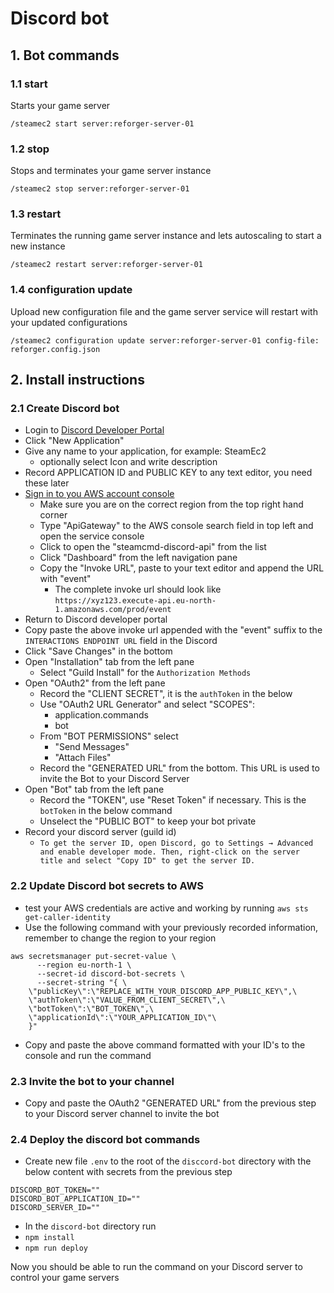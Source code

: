 # Discord bot

## 1. Bot commands

### 1.1 start
Starts your game server

`/steamec2 start server:reforger-server-01`

### 1.2 stop
Stops and terminates your game server instance

`/steamec2 stop server:reforger-server-01`

### 1.3 restart
Terminates the running game server instance and lets autoscaling to start a new instance 

`/steamec2 restart server:reforger-server-01`

### 1.4 configuration update
Upload new configuration file and the game server service will restart with your updated configurations

`/steamec2 configuration update server:reforger-server-01 config-file: reforger.config.json`

## 2. Install instructions

### 2.1 Create Discord bot
* Login to [Discord Developer Portal](https://discord.com/developers/applications)
* Click "New Application" 
* Give any name to your application, for example: SteamEc2
  * optionally select Icon and write description
* Record APPLICATION ID and PUBLIC KEY to any text editor, you need these later
* [Sign in to you AWS account console](https://docs.aws.amazon.com/signin/latest/userguide/console-sign-in-tutorials.html)
  * Make sure you are on the correct region from the top right hand corner
  * Type "ApiGateway" to the AWS console search field in top left and open the service console
  * Click to open the "steamcmd-discord-api" from the list
  * Click "Dashboard" from the left navigation pane
  * Copy the "Invoke URL", paste to your text editor and append the URL with "event"
    * The complete invoke url should look like `https://xyz123.execute-api.eu-north-1.amazonaws.com/prod/event`
* Return to Discord developer portal
* Copy paste the above invoke url appended with the "event" suffix to the `INTERACTIONS ENDPOINT URL` field in the Discord
* Click "Save Changes" in the bottom
* Open "Installation" tab from the left pane
  * Select "Guild Install" for the `Authorization Methods`
* Open "OAuth2" from the left pane
  * Record the "CLIENT SECRET", it is the `authToken` in the below
  * Use "OAuth2 URL Generator" and select "SCOPES":
    * application.commands
    * bot
  * From "BOT PERMISSIONS" select
    * "Send Messages"
    * "Attach Files"
  * Record the "GENERATED URL" from the bottom. This URL is used to invite the Bot to your Discord Server
* Open "Bot" tab from the left pane
  * Record the "TOKEN", use "Reset Token" if necessary. This is the `botToken` in the below command
  * Unselect the "PUBLIC BOT" to keep your bot private
* Record your discord server (guild id) 
  * ```To get the server ID, open Discord, go to Settings → Advanced and enable developer mode. Then, right-click on the server title and select "Copy ID" to get the server ID.```

### 2.2 Update Discord bot secrets to AWS
* test your AWS credentials are active and working by running `aws sts get-caller-identity`
* Use the following command with your previously recorded information, remember to change the region to your region
```
aws secretsmanager put-secret-value \
      --region eu-north-1 \
      --secret-id discord-bot-secrets \
      --secret-string "{ \
	\"publicKey\":\"REPLACE_WITH_YOUR_DISCORD_APP_PUBLIC_KEY\",\
	\"authToken\":\"VALUE_FROM_CLIENT_SECRET\",\
	\"botToken\":\"BOT_TOKEN\",\
	\"applicationId\":\"YOUR_APPLICATION_ID\"\
	}"
```
* Copy and paste the above command formatted with your ID's to the console and run the command

### 2.3 Invite the bot to your channel
* Copy and paste the OAuth2 "GENERATED URL" from the previous step to your Discord server channel to invite the bot

### 2.4 Deploy the discord bot commands
* Create new file `.env` to the root of the `disccord-bot` directory with the below content with secrets from the previous step
```
DISCORD_BOT_TOKEN=""
DISCORD_BOT_APPLICATION_ID=""
DISCORD_SERVER_ID=""
```
* In the `discord-bot` directory run
* ```npm install```
* ```npm run deploy```

Now you should be able to run the command on your Discord server to control your game servers